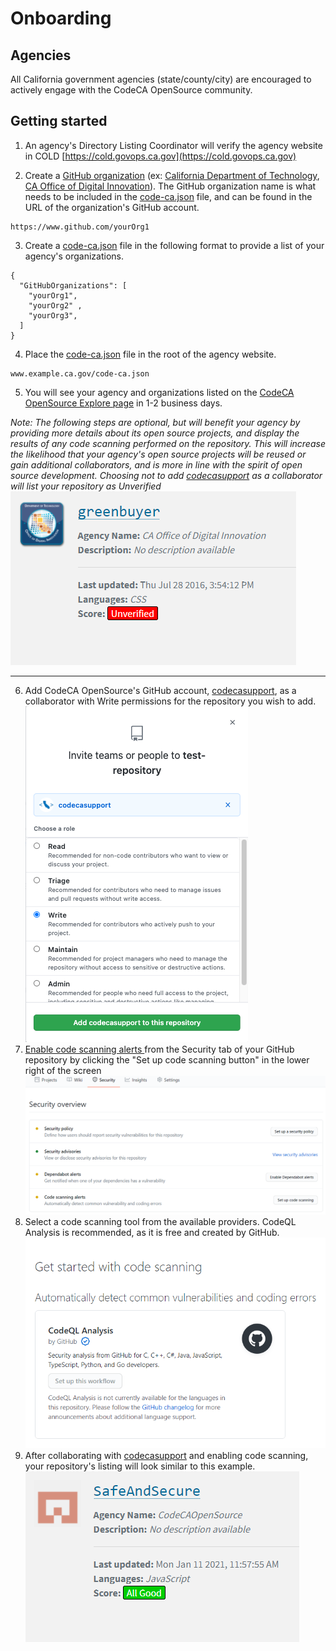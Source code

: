 # Onboarding
## Agencies
All California government agencies (state/county/city) are encouraged to actively engage with the CodeCA OpenSource community.
 
## Getting started 
1) An agency's Directory Listing Coordinator will verify the agency website in COLD [https://cold.govops.ca.gov](https://cold.govops.ca.gov)  

2) Create a [GitHub organization](https://docs.github.com/en/github/setting-up-and-managing-organizations-and-teams/about-organizations) (ex: [California Department of Technology](https://github.com/CDTgithub), [CA Office of Digital Innovation](https://github.com/Office-of-Digital-Innovation/)).
  The GitHub organization name is what needs to be included in the [code-ca.json](https://codecaopensource-playbook.readthedocs.io/en/latest/workflow/#codejson) file, and can be found in the URL of the organization's GitHub account.
```
https://www.github.com/yourOrg1
```


3) Create a [code-ca.json](https://codecaopensource-playbook.readthedocs.io/en/latest/workflow/#codejson) file in the following format to provide a list of your agency's organizations.
```
{ 
  "GitHubOrganizations": [ 
    "yourOrg1", 
    "yourOrg2" ,
    "yourOrg3",
  ] 
}
```
 

4) Place the [code-ca.json](https://codecaopensource-playbook.readthedocs.io/en/latest/workflow/#codejson) file in the root of the agency website.   
```
www.example.ca.gov/code-ca.json
```

5) You will see your agency and organizations listed on the [CodeCA OpenSource Explore page](https://as-cdt-pub-codeca-ww-p-001-uat.azurewebsites.net/Explore) in 1-2 business days.

_Note: The following steps are optional, but will benefit your agency by providing more details about its open source projects, and display the results of any code scanning performed on the repository. This will increase the likelihood that your agency's open source projects will be reused or gain additional collaborators, and is more in line with the spirit of open source development. Choosing not to add [codecasupport](https://github.com/codecasupport) as a collaborator will list your repository as Unverified_
![Unverifed example](img/unverified.png)  
___
6) Add CodeCA OpenSource's GitHub account, [codecasupport](https://github.com/codecasupport), as a collaborator with Write permissions for the repository you wish to add. 
![Give write access](img/collaborator.png)
7) [Enable code scanning alerts ](https://docs.github.com/en/github/finding-security-vulnerabilities-and-errors-in-your-code/about-code-scanning) from the Security tab of your GitHub repository by clicking the "Set up code scanning button" in the lower right of the screen
![Set up code scanning](img/code-scanning.png)
8) Select a code scanning tool from the available providers. CodeQL Analysis is recommended, as it is free and created by GitHub.
![Choose scanning tool](img/code-ql.png)
9) After collaborating with [codecasupport](https://github.com/codecasupport) and enabling code scanning, your repository's listing will look similar to this example.
![All good example](img/all-good.png)

